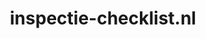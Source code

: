 ---
layout: post
title:  "inspectie-checklist.nl"
internal_url:  "/data/inspectie-checklist.nl.html"
categories: dutchgov
---
